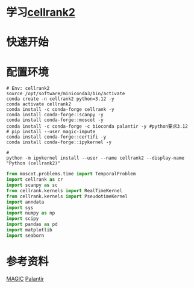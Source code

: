 # 学习[cellrank2](https://cellrank.readthedocs.io/en/latest/about/version2.html)

# 快速开始

# 配置环境
```shell
# Env: cellrank2
source /opt/software/miniconda3/bin/activate
conda create -n cellrank2 python=3.12 -y
conda activate cellrank2
conda install -c conda-forge cellrank -y
conda install conda-forge::scanpy -y
conda install conda-forge::moscot -y
conda install -c conda-forge -c bioconda palantir -y #python要求3.12
# pip install --user magic-impute
conda install conda-forge::certifi -y
conda install conda-forge::ipykernel -y

# 
python -m ipykernel install --user --name cellrank2 --display-name "Python (cellrank2)"
```
```python
from moscot.problems.time import TemporalProblem
import cellrank as cr
import scanpy as sc
from cellrank.kernels import RealTimeKernel
from cellrank.kernels import PseudotimeKernel
import anndata
import sys
import numpy as np
import scipy
import pandas as pd
import matplotlib
import seaborn
```

# 参考资料
[MAGIC](https://github.com/KrishnaswamyLab/MAGIC)
[Palantir](https://palantir.readthedocs.io/en/latest/notebooks/Palantir_sample_notebook.html)